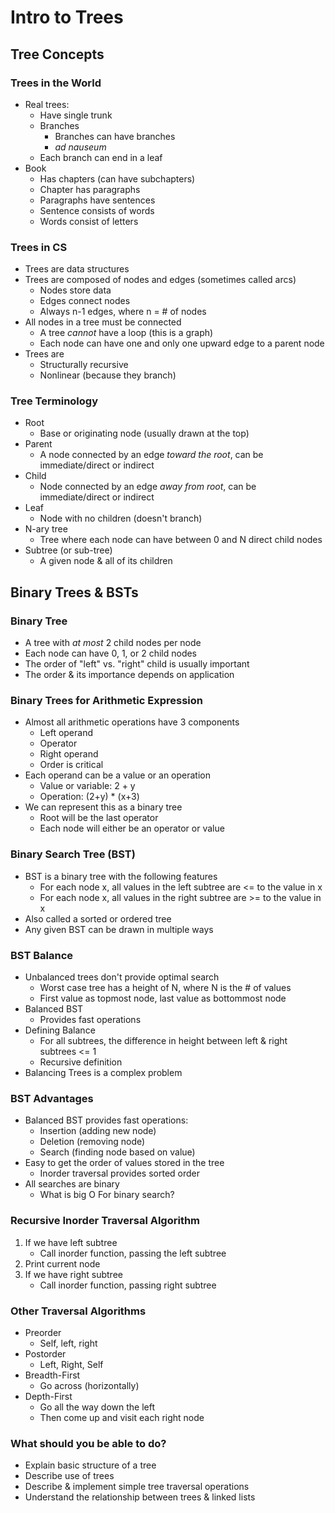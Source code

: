 # Intro to Trees
## Tree Concepts
### Trees in the World
* Real trees:
  * Have single trunk
  * Branches
    * Branches can have branches
    * *ad nauseum*
  * Each branch can end in a leaf
* Book
  * Has chapters (can have subchapters)
  * Chapter has paragraphs
  * Paragraphs have sentences
  * Sentence consists of words
  * Words consist of letters

### Trees in CS
* Trees are data structures
* Trees are composed of nodes and edges (sometimes called arcs)
  * Nodes store data
  * Edges connect nodes
  * Always n-1 edges, where n = # of nodes
* All nodes in a tree must be connected
  * A tree *cannot* have a loop (this is a graph)
  * Each node can have one and only one upward edge to a parent node
* Trees are
  * Structurally recursive
  * Nonlinear (because they branch)

### Tree Terminology
* Root
  * Base or originating node (usually drawn at the top)
* Parent
  * A node connected by an edge *toward the root*, can be immediate/direct or indirect
* Child
  * Node connected by an edge *away from root*, can be immediate/direct or indirect
* Leaf
  * Node with no children (doesn't branch)
* N-ary tree
  * Tree where each node can have between 0 and N direct child nodes
* Subtree (or sub-tree)
  * A given node & all of its children


## Binary Trees & BSTs
### Binary Tree
* A tree with *at most* 2 child nodes per node
* Each node can have 0, 1, or 2 child nodes
* The order of "left" vs. "right" child is usually important
* The order & its importance depends on application

### Binary Trees for Arithmetic Expression
* Almost all arithmetic operations have 3 components
  * Left operand
  * Operator
  * Right operand
  * Order is critical
* Each operand can be a value or an operation
  * Value or variable: 2 + y
  * Operation: (2+y) * (x+3)
* We can represent this as a binary tree
  * Root will be the last operator
  * Each node will either be an operator or value

### Binary Search Tree (BST)
* BST is a binary tree with the following features
  * For each node x, all values in the left subtree are <= to the value in x
  * For each node x, all values in the right subtree are >= to the value in x
* Also called a sorted or ordered tree
* Any given BST can be drawn in multiple ways

### BST Balance
* Unbalanced trees don't provide optimal search
  * Worst case tree has a height of N, where N is the # of values
  * First value as topmost node, last value as bottommost node
* Balanced BST
  * Provides fast operations
* Defining Balance
  * For all subtrees, the difference in height between left & right subtrees <= 1
  * Recursive definition
* Balancing Trees is a complex problem

### BST Advantages
* Balanced BST provides fast operations:
  * Insertion (adding new node)
  * Deletion (removing node)
  * Search (finding node based on value)
* Easy to get the order of values stored in the tree
  * Inorder traversal provides sorted order
* All searches are binary
  * What is big O For binary search?

### Recursive Inorder Traversal Algorithm
1. If we have left subtree
   * Call inorder function, passing the left subtree
2. Print current node
3. If we have right subtree
   * Call inorder function, passing right subtree

### Other Traversal Algorithms
* Preorder
  * Self, left, right
* Postorder
  * Left, Right, Self
* Breadth-First
  * Go across (horizontally)
* Depth-First
  * Go all the way down the left
  * Then come up and visit each right node


### What should you be able to do?
* Explain basic structure of a tree
* Describe use of trees
* Describe & implement simple tree traversal operations
* Understand the relationship between trees & linked lists




